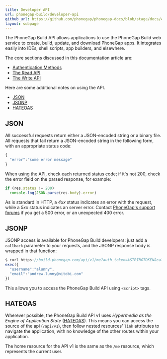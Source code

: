 ```yaml
---
title: Developer API
url: phonegap-build/developer-api
github_url: https://github.com/phonegap/phonegap-docs/blob/stage/docs/4-phonegap-build/5-developer-api/0-index.html.md
layout: subpage
---
```


The PhoneGap Build API allows applications to use the PhoneGap Build web service to create, build, update, and download PhoneGap apps. It integrates easily into IDEs, shell scripts, app builders, and elsewhere.

The core sections discussed in this documentation article are:

- [Authentication Methods](oauth)
- [The Read API](read)
- [The Write API](write)

Here are some additional notes on using the API.

- [JSON](#JSON)
- [JSONP](#JSONP)
- [HATEOAS](#HATEOAS)

## JSON

All successful requests return either a JSON-encoded string or a binary file. All requests that fail return a JSON-encoded string in the following form, with an appropriate status code:

```js
{
  "error":"some error message"
}
```

When using the API, check each returned status code; if it's not 200, check the error field on the parsed response, for example:

```js
if (res.status != 200)
  console.log(JSON.parse(res.body).error)
```

As is standard in HTTP, a _4xx_ status indicates an error with the request, while a _5xx_ status indicates an server error. Contact <a href="http://community.phonegap.com" target="_blank">PhoneGap's support forums</a> if you get a 500 error, or an unexpected 400 error.

## JSONP

JSONP access is available for PhoneGap Build developers: just add a `callback` parameter to your requests, and the JSONP response body is wrapped in that function:

```js
$ curl https://build.phonegap.com/api/v1/me?auth_token=ASTRINGTOKEN&callback=exec
exec({
  "username":"alunny",
  "email":"andrew.lunny@nitobi.com"
})
```

This allows you to access the PhoneGap Build API using `<script>` tags.

## HATEOAS

Wherever possible, the PhoneGap Build API v1 uses _Hypermedia as the Engine of Application State_ (<a href="http://en.wikipedia.org/wiki/HATEOAS" target="_blank">HATEOAS</a>).  This means you can access the source of the api (`/api/v1`), then follow nested resources' `link` attributes to navigate the application, with no knowledge of the other routes within your application.

The home resource for the API v1 is the same as the `/me` resource, which represents the current user.
